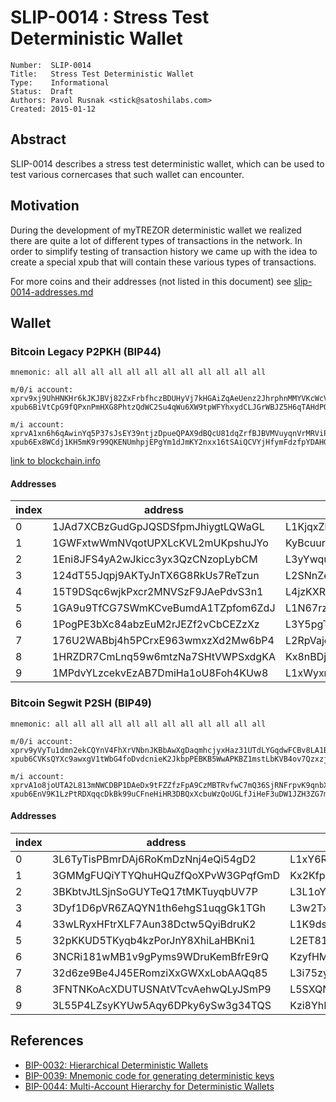 # SLIP-0014 : Stress Test Deterministic Wallet

```
Number:  SLIP-0014
Title:   Stress Test Deterministic Wallet
Type:    Informational
Status:  Draft
Authors: Pavol Rusnak <stick@satoshilabs.com>
Created: 2015-01-12
```

## Abstract

SLIP-0014 describes a stress test deterministic wallet, which can be used
to test various cornercases that such wallet can encounter.

## Motivation

During the development of myTREZOR deterministic wallet we realized there
are quite a lot of different types of transactions in the network. In order
to simplify testing of transaction history we came up with the idea to create
a special xpub that will contain these various types of transactions.

For more coins and their addresses (not listed in this document) see [slip-0014-addresses.md](slip-0014-addresses.md)

## Wallet

### Bitcoin Legacy P2PKH (BIP44)

```
mnemonic: all all all all all all all all all all all all

m/0/i account:
xprv9xj9UhHNKHr6kJKJBVj82ZxFrbfhczBDUHyVj7kHGAiZqAeUenz2JhrphnMMYVKcWcVPFJESngtKsVa4FYEvFfWUTtZThCoZdwDeS9qQnqm
xpub6BiVtCpG9fQPxnPmHXG8PhtzQdWC2Su4qWu6XW9tpWFYhxydCLJGrWBJZ5H6qTAHdPQ7pQhtpjiYZVZARo14qHiay2fvrX996oEP42u8wZy

m/i account:
xprvA1xn6h6qAwinYq5P37sJsEY39ntjzDpueQPAX9dBQcU81dqZrfBJBVMVuyqnVrMRViPxriZkdLd2vTtpnJaoaomJ67JBk3G1xMagp89w2XX
xpub6Ex8WCdj1KH5mK9r99QKENUmhpjEPgYm1dJmKY2nxx16tSAiQCVYjHfymFdzfpYDAHGtWYTif7WkUKLMULRJFPeV1hvEbeXqrM11K85yPjp
```

[link to blockchain.info](https://blockchain.info/xpub/xpub6BiVtCpG9fQPxnPmHXG8PhtzQdWC2Su4qWu6XW9tpWFYhxydCLJGrWBJZ5H6qTAHdPQ7pQhtpjiYZVZARo14qHiay2fvrX996oEP42u8wZy)

#### Addresses

index | address                            | private key
------|------------------------------------|-----------------------------------------------------
   0  | 1JAd7XCBzGudGpJQSDSfpmJhiygtLQWaGL | L1KjqxZkUwdXaKNL15F2jJZVZpgi2HkHPHGyqTrQNNegyZez3A7Z
   1  | 1GWFxtwWmNVqotUPXLcKVL2mUKpshuJYo  | KyBcuurcaJw6NqnZsmtpDqjbsS67PTXEZAK9QyFEDsyYjmNJJozj
   2  | 1Eni8JFS4yA2wJkicc3yx3QzCNzopLybCM | L3yYwqub7bYq6qKkPf9UAE7uuZYV8adAHvEaceXY9fKX8G7FDCoZ
   3  | 124dT55Jqpj9AKTyJnTX6G8RkUs7ReTzun | L2SNnZeTNHwgr9mayyHLZxmpyQN4SNbrxjBf9Rwq5Fvu2wwTm476
   4  | 15T9DSqc6wjkPxcr2MNVSzF9JAePdvS3n1 | L4jzKXRhQXesPeUSUNi7EMHAEBFzwJuAkZsNi5tja9rLxgGajwPv
   5  | 1GA9u9TfCG7SWmKCveBumdA1TZpfom6ZdJ | L1N67rzEMn6fqvhkFeDnt11LMxYdGZtGQgdYVuASNpmQRawgbJEN
   6  | 1PogPE3bXc84abzEuM2rJEZf2vCbCEZzXz | L3Y5pgT2ewKqdqh6kcGDQ7YHFoW5Vh4xErrPqb4Yjb5re9QYZw7D
   7  | 176U2WABbj4h5PCrxE963wmxzXd2Mw6bP4 | L2RpVajejxusxUXqLHTFJAyp1nzJnT2xuJpfm7Uah4GGUHz7XD58
   8  | 1HRZDR7CmLnq59w6mtzNa7SHtVWPSxdgKA | Kx8nBDjAkXkykD62AF8XjP8W5Z4a79iZC8Z7axyDWXsZTcn5agzM
   9  | 1MPdvYLzcekvEzAB7DmiHa1oU8Foh4KUw8 | L1xWyxmCkjsB2Z9wnjoZ5TGabeg8KbpZt1PjgVsKA9pn3L7JCiTs

### Bitcoin Segwit P2SH (BIP49)

```
mnemonic: all all all all all all all all all all all all

m/0/i account:
xprv9yVyTu1dmn2ekCQYnV4FhXrVNbnJKBbAwXgDaqmhcjyxHaz31UTdLYGqdwFCBv8LA1BafJUWeiQ6J1uUSU5ebGK6GmcFiJsb3bYfpfpLyva
xpub6CVKsQYXc9awxgV1tWbG4foDvdcnieK2JkbpPEBKB5WwAPKBZ1mstLbKVB4ov7QzxzjaxNK6EfmNY5Jsk2cG26EVcEkycGW4tchT2dyUhrx

m/i account:
xprvA1o8joUTA2L813mNWCDBP1DAeDx9tFZZfzFpA9CzMBTRvfwC7mQ36SjRNFrpvK9qnbXaxX2iohqztZsFaq5qNCRvMmRUSr3dWxoNq8pNtmz
xpub6EnV9K1LzPtRDXqqcDkBk99uCFneHiHR3DBQxXcbuWzQoUGLfJiHeF3uDW1JZH3ZG7mr4TuNtPbgLYwEibEkcDcnQkQksZi7jm3eY8PqKFv
```

#### Addresses

index | address                            | private key
------|------------------------------------|-----------------------------------------------------
   0  | 3L6TyTisPBmrDAj6RoKmDzNnj4eQi54gD2 | L1xY6RmpnGn7r5bhQCrDXFTqVGFY7e1p62Rw5yw6bNzKUzRLD1tw
   1  | 3GMMgFUQiYTYQhuHQuZfQoXPvW3GPqfGmD | Kx2KfpCa6Aewb1zxPBt5ex8MFNKk3SrJaeYRVjNRCUg7zALXDy8w
   2  | 3BKbtvJtLSjnSoGUYTeQ17tMKTuyqbUV7P | L3L1oYXQbPmgpgvyB6BzM5PihfAvZfi3pFMZfppVQscM1zQokdtg
   3  | 3Dyf1D6pVR6ZAQYN1th6ehgS1uqgGk1TGh | L3w2TxQpwJCkEhM96o3DTFTC1Pv67kpQ4Nwp4jD9n8oHvFQ7KsSB
   4  | 33wLRyxHFtrXLF7Aun38Dctw5QyiBdruK2 | L1K9dsgY46AgcGsNYdqJCEQbKBvvSuRz1MrWu3ATgyRaq3vVprtn
   5  | 32pKKUD5TKyqb4kzPorJnY8XhiLaHBKni1 | L2ET81wAcxm4vU22w7mEU2EC9bf5aNr1XaMNA1B9GkMHr5YT99a5
   6  | 3NCRi181wMB1v9gPyms9WDruKemBfrE9rQ | KzyfHMxPYBmwgy3pJtqj2UK6xbqzA8TDZUdapXMCQidk2zLg1zVC
   7  | 32d6ze9Be4J45ERomziXxGWXxLobAAQq85 | L3i75zyVQKi5ZBjHMghQSgCx1HYQnYjZh1N2Y6gBLciEa7mqYqvN
   8  | 3FNTNKoAcXDUTUSNAtVTcvAehwQLyJSmP9 | L5SXQN7L1KNFTVurn4xaevP494RYRWNSqVUE2cUFMFnpQTSPHNYG
   9  | 3L55P4LZsyKYUw5Aqy6DPky6ySw3g34TQS | Kzi8YhDogNJKVis8r5z4Lq8M6rSNudAG5p63pF45i9fQQb3KCAeC

## References

- [BIP-0032: Hierarchical Deterministic Wallets](https://github.com/bitcoin/bips/blob/master/bip-0032.mediawiki)
- [BIP-0039: Mnemonic code for generating deterministic keys](https://github.com/bitcoin/bips/blob/master/bip-0039.mediawiki)
- [BIP-0044: Multi-Account Hierarchy for Deterministic Wallets](https://github.com/bitcoin/bips/blob/master/bip-0044.mediawiki)
